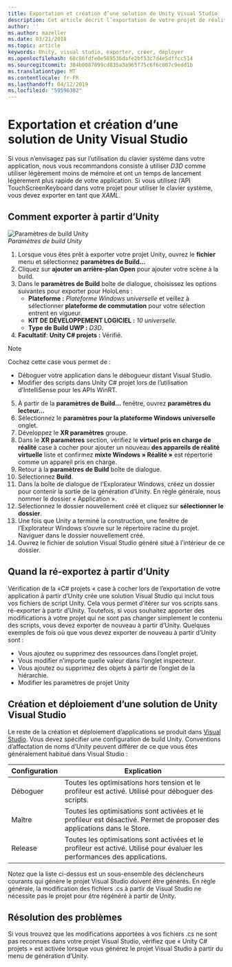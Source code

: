```yaml
---
title: Exportation et création d’une solution de Unity Visual Studio
description: Cet article décrit l’exportation de votre projet de réalité mixte à partir d’Unity afin de pouvoir générer et déployer dans Visual Studio.
author: ''
ms.author: mazeller
ms.date: 03/21/2018
ms.topic: article
keywords: Unity, visual studio, exporter, créer, déployer
ms.openlocfilehash: 68c86fdfe0e589536dafe2bf53c7d4e5dffcc514
ms.sourcegitcommit: 384b0087899cd835a3a965f75c6f6c607c9edd1b
ms.translationtype: MT
ms.contentlocale: fr-FR
ms.lasthandoff: 04/12/2019
ms.locfileid: "59596382"
---
```

# <a name="exporting-and-building-a-unity-visual-studio-solution"></a>Exportation et création d’une solution de Unity Visual Studio

Si vous n’envisagez pas sur l’utilisation du clavier système dans votre application, nous vous recommandons consiste à utiliser *D3D* comme utiliser légèrement moins de mémoire et ont un temps de lancement légèrement plus rapide de votre application. Si vous utilisez l’API TouchScreenKeyboard dans votre projet pour utiliser le clavier système, vous devez exporter en tant que *XAML*.

## <a name="how-to-export-from-unity"></a>Comment exporter à partir d’Unity

![Paramètres de build Unity](images/unitybuildsettings-300px.png)<br>
*Paramètres de build Unity*

1. Lorsque vous êtes prêt à exporter votre projet Unity, ouvrez le **fichier** menu et sélectionnez **paramètres de Build...**
2. Cliquez sur **ajouter un arrière-plan Open** pour ajouter votre scène à la build.
3. Dans le **paramètres de Build** boîte de dialogue, choisissez les options suivantes pour exporter pour HoloLens :
   * **Plateforme :** *Plateforme Windows universelle* et veillez à sélectionner **plateforme de commutation** pour votre sélection entrent en vigueur.
   * **KIT DE DÉVELOPPEMENT LOGICIEL :** *10 universelle*.
   * **Type de Build UWP :** *D3D*.
4. **Facultatif**: **Unity C# projets :** Vérifié.

>[!NOTE]
>Cochez cette case vous permet de :
>* Déboguer votre application dans le débogueur distant Visual Studio.
>* Modifier des scripts dans Unity C# projet lors de l’utilisation d’IntelliSense pour les APIs WinRT.

5. À partir de la **paramètres de Build...**  fenêtre, ouvrez **paramètres du lecteur...**
6. Sélectionnez le **paramètres pour la plateforme Windows universelle** onglet.
7. Développez le **XR paramètres** groupe.
8. Dans le **XR paramètres** section, vérifiez le **virtuel pris en charge de réalité** case à cocher pour ajouter un nouveau **des appareils de réalité virtuelle** liste et confirmez **mixte Windows » Réalité »** est répertorié comme un appareil pris en charge.
9. Retour à la **paramètres de Build** boîte de dialogue.
10. Sélectionnez **Build**.
11. Dans la boîte de dialogue de l’Explorateur Windows, créez un dossier pour contenir la sortie de la génération d’Unity. En règle générale, nous nommer le dossier « Application ».
12. Sélectionnez le dossier nouvellement créé et cliquez sur **sélectionner le dossier**.
13. Une fois que Unity a terminé la construction, une fenêtre de l’Explorateur Windows s’ouvre sur le répertoire racine du projet. Naviguer dans le dossier nouvellement créé.
14. Ouvrez le fichier de solution Visual Studio généré situé à l’intérieur de ce dossier.

## <a name="when-to-re-export-from-unity"></a>Quand la ré-exportez à partir d’Unity

Vérification de la «C# projets « case à cocher lors de l’exportation de votre application à partir d’Unity crée une solution Visual Studio qui inclut tous vos fichiers de script Unity. Cela vous permet d’itérer sur vos scripts sans ré-exporter à partir d’Unity. Toutefois, si vous souhaitez apporter des modifications à votre projet qui ne sont pas changer simplement le contenu des scripts, vous devez exporter de nouveau à partir d’Unity. Quelques exemples de fois où que vous devez exporter de nouveau à partir d’Unity sont :
* Vous ajoutez ou supprimez des ressources dans l’onglet projet.
* Vous modifier n’importe quelle valeur dans l’onglet inspecteur.
* Vous ajoutez ou supprimez des objets à partir de l’onglet de la hiérarchie.
* Modifier les paramètres de projet Unity

## <a name="building-and-deploying-a-unity-visual-studio-solution"></a>Création et déploiement d’une solution de Unity Visual Studio

Le reste de la création et déploiement d’applications se produit dans [Visual Studio](using-visual-studio.md). Vous devez spécifier une configuration de build Unity. Conventions d’affectation de noms d’Unity peuvent différer de ce que vous êtes généralement habitué dans Visual Studio :

|  Configuration  |  Explication | 
|----------|----------|
|  Déboguer  |  Toutes les optimisations hors tension et le profileur est activé. Utilisé pour déboguer des scripts. | 
|  Maître  |  Toutes les optimisations sont activées et le profileur est désactivé. Permet de proposer des applications dans le Store. | 
|  Release  |  Toutes les optimisations sont activées et le profileur est activé. Utilisé pour évaluer les performances des applications. | 

Notez que la liste ci-dessus est un sous-ensemble des déclencheurs courants qui génère le projet Visual Studio doivent être générés. En règle générale, la modification des fichiers .cs à partir de Visual Studio ne nécessite pas le projet pour être régénéré à partir de Unity.

## <a name="troubleshooting"></a>Résolution des problèmes

Si vous trouvez que les modifications apportées à vos fichiers .cs ne sont pas reconnues dans votre projet Visual Studio, vérifiez que « Unity C# projets » est activée lorsque vous générez le projet Visual Studio à partir du menu de génération d’Unity.
